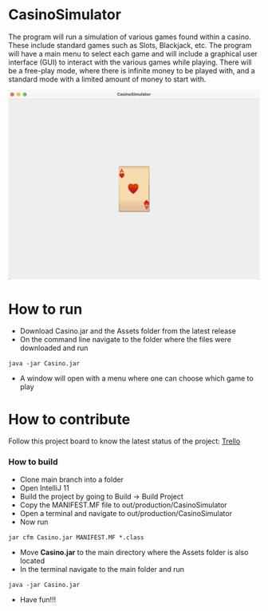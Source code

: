 # CasinoSimulator
The program will run a simulation of various games found within a casino. These include standard games such as Slots, Blackjack, etc. The program will have a main menu to select each game and will include a graphical user interface (GUI) to interact with the various games while playing. There will be a free-play mode, where there is infinite money to be played with, and a standard mode with a limited amount of money to start with.

![This is a screenshot.](casino.png)

# How to run
- Download Casino.jar and the Assets folder from the latest release
- On the command line navigate to the folder where the files were downloaded and run
```
java -jar Casino.jar
```
- A window will open with a menu where one can choose which game to play

# How to contribute
Follow this project board to know the latest status of the project: [Trello](https://trello.com/b/EWAn1oRz/casinosimulator-tasks)

### How to build
- Clone main branch into a folder
- Open IntelliJ 11
- Build the project by going to Build -> Build Project
- Copy the MANIFEST.MF file to out/production/CasinoSimulator
- Open a terminal and navigate to out/production/CasinoSimulator
- Now run
```
jar cfm Casino.jar MANIFEST.MF *.class
```
- Move **Casino.jar** to the main directory where the Assets folder is also located
- In the terminal navigate to the main folder and run
```
java -jar Casino.jar
```
- Have fun!!!
